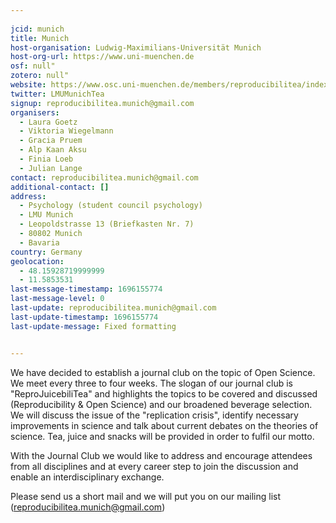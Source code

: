 ```yaml
---
    
jcid: munich
title: Munich
host-organisation: Ludwig-Maximilians-Universität Munich
host-org-url: https://www.uni-muenchen.de
osf: null"
zotero: null"
website: https://www.osc.uni-muenchen.de/members/reproducibilitea/index.html
twitter: LMUMunichTea
signup: reproducibilitea.munich@gmail.com
organisers:
  - Laura Goetz
  - Viktoria Wiegelmann
  - Gracia Pruem
  - Alp Kaan Aksu
  - Finia Loeb
  - Julian Lange
contact: reproducibilitea.munich@gmail.com
additional-contact: []
address:
  - Psychology (student council psychology)
  - LMU Munich
  - Leopoldstrasse 13 (Briefkasten Nr. 7)
  - 80802 Munich
  - Bavaria
country: Germany
geolocation:
  - 48.15928719999999
  - 11.5853531
last-message-timestamp: 1696155774
last-message-level: 0
last-update: reproducibilitea.munich@gmail.com
last-update-timestamp: 1696155774
last-update-message: Fixed formatting


---
```


We have decided to establish a journal club on the topic of Open Science. We meet every three to four weeks. The slogan of our journal club is "ReproJuicebiliTea"
and highlights the topics to be covered and discussed (Reproducibility & Open Science) and our broadened beverage selection.
We will discuss the issue of the "replication crisis", identify necessary improvements
in science and talk about current debates on the theories of science. Tea, juice and snacks will be provided in order to fulfil our motto.

With the Journal Club we would like to address and encourage attendees from all disciplines and at every career step to join the discussion and enable an interdisciplinary exchange. 

Please send us a short mail and we will put you on our mailing list (reproducibilitea.munich@gmail.com)
